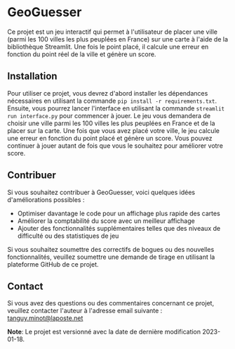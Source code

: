# GeoGuesser

Ce projet est un jeu interactif qui permet à l'utilisateur de placer une ville (parmi les 100 villes les plus peuplées en France) sur une carte à l'aide de la bibliothèque Streamlit. Une fois le point placé, il calcule une erreur en fonction du point réel de la ville et génère un score.

## Installation

Pour utiliser ce projet, vous devrez d'abord installer les dépendances nécessaires en utilisant la commande `pip install -r requirements.txt`. Ensuite, vous pourrez lancer l'interface en utilisant la commande `streamlit run interface.py` pour commencer à jouer. Le jeu vous demandera de choisir une ville parmi les 100 villes les plus peuplées en France et de la placer sur la carte. Une fois que vous avez placé votre ville, le jeu calcule une erreur en fonction du point placé et génère un score. Vous pouvez continuer à jouer autant de fois que vous le souhaitez pour améliorer votre score.

## Contribuer

Si vous souhaitez contribuer à GeoGuesser, voici quelques idées d'améliorations possibles :
- Optimiser davantage le code pour un affichage plus rapide des cartes
- Améliorer la comptabilité du score avec un meilleur affichage
- Ajouter des fonctionnalités supplémentaires telles que des niveaux de difficulté ou des statistiques de jeu

Si vous souhaitez soumettre des correctifs de bogues ou des nouvelles fonctionnalités, veuillez soumettre une demande de tirage en utilisant la plateforme GitHub de ce projet.

## Contact

Si vous avez des questions ou des commentaires concernant ce projet, veuillez contacter l'auteur à l'adresse email suivante : tanguy.minot@laposte.net

**Note**: Le projet est versionné avec la date de dernière modification 2023-01-18.
